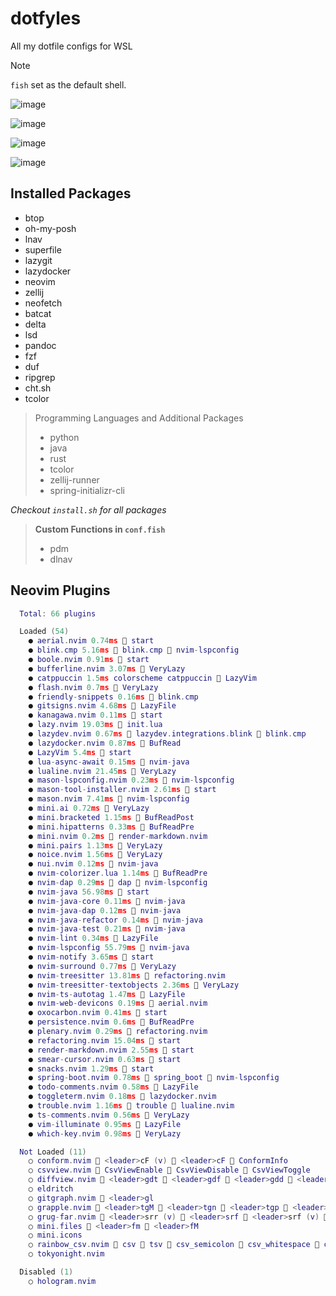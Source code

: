 # dotfyles

All my dotfile configs for WSL

> [!Note]
> `fish` set as the default shell.

![image](https://github.com/user-attachments/assets/8c84b7f0-27db-4ba9-922c-676ad4c32b45)

![image](https://github.com/user-attachments/assets/a3479b1a-eb5e-4aea-98cd-3a6736b07fdb)

![image](https://github.com/user-attachments/assets/a048593d-7dd2-4c37-861f-645dcfdbc815)

![image](https://github.com/user-attachments/assets/58e812ba-8662-4f78-93a3-85cc1fb2cf98)

## Installed Packages

- btop
- oh-my-posh
- lnav
- superfile
- lazygit
- lazydocker
- neovim
- zellij
- neofetch
- batcat
- delta
- lsd
- pandoc
- fzf
- duf
- ripgrep
- cht.sh
- tcolor

> Programming Languages and Additional Packages
>
> - python
> - java
> - rust
> - tcolor
> - zellij-runner
> - spring-initializr-cli

_Checkout `install.sh` for all packages_

> **Custom Functions in `conf.fish`**
>
> - pdm
> - dlnav

## Neovim Plugins

```lua
  Total: 66 plugins

  Loaded (54)
    ● aerial.nvim 0.74ms  start
    ● blink.cmp 5.16ms 󰢱 blink.cmp  nvim-lspconfig
    ● boole.nvim 0.91ms  start
    ● bufferline.nvim 3.07ms  VeryLazy
    ● catppuccin 1.5ms colorscheme catppuccin  LazyVim
    ● flash.nvim 0.7ms  VeryLazy
    ● friendly-snippets 0.16ms  blink.cmp
    ● gitsigns.nvim 4.68ms  LazyFile
    ● kanagawa.nvim 0.11ms  start
    ● lazy.nvim 19.03ms  init.lua
    ● lazydev.nvim 0.67ms 󰢱 lazydev.integrations.blink  blink.cmp
    ● lazydocker.nvim 0.87ms  BufRead
    ● LazyVim 5.4ms  start
    ● lua-async-await 0.15ms  nvim-java
    ● lualine.nvim 21.45ms  VeryLazy
    ● mason-lspconfig.nvim 0.23ms  nvim-lspconfig
    ● mason-tool-installer.nvim 2.61ms  start
    ● mason.nvim 7.41ms  nvim-lspconfig
    ● mini.ai 0.72ms  VeryLazy
    ● mini.bracketed 1.15ms  BufReadPost
    ● mini.hipatterns 0.33ms  BufReadPre
    ● mini.nvim 0.2ms  render-markdown.nvim
    ● mini.pairs 1.13ms  VeryLazy
    ● noice.nvim 1.56ms  VeryLazy
    ● nui.nvim 0.12ms  nvim-java
    ● nvim-colorizer.lua 1.14ms  BufReadPre
    ● nvim-dap 0.29ms 󰢱 dap  nvim-lspconfig
    ● nvim-java 56.98ms  start
    ● nvim-java-core 0.11ms  nvim-java
    ● nvim-java-dap 0.12ms  nvim-java
    ● nvim-java-refactor 0.14ms  nvim-java
    ● nvim-java-test 0.21ms  nvim-java
    ● nvim-lint 0.34ms  LazyFile
    ● nvim-lspconfig 55.79ms  nvim-java
    ● nvim-notify 3.65ms  start
    ● nvim-surround 0.77ms  VeryLazy
    ● nvim-treesitter 13.81ms  refactoring.nvim
    ● nvim-treesitter-textobjects 2.36ms  VeryLazy
    ● nvim-ts-autotag 1.47ms  LazyFile
    ● nvim-web-devicons 0.19ms  aerial.nvim
    ● oxocarbon.nvim 0.41ms  start
    ● persistence.nvim 0.6ms  BufReadPre
    ● plenary.nvim 0.29ms  refactoring.nvim
    ● refactoring.nvim 15.04ms  start
    ● render-markdown.nvim 2.55ms  start
    ● smear-cursor.nvim 0.63ms  start
    ● snacks.nvim 1.29ms  start
    ● spring-boot.nvim 0.78ms 󰢱 spring_boot  nvim-lspconfig
    ● todo-comments.nvim 0.58ms  LazyFile
    ● toggleterm.nvim 0.18ms  lazydocker.nvim
    ● trouble.nvim 1.16ms 󰢱 trouble  lualine.nvim
    ● ts-comments.nvim 0.56ms  VeryLazy
    ● vim-illuminate 0.95ms  LazyFile
    ● which-key.nvim 0.98ms  VeryLazy

  Not Loaded (11)
    ○ conform.nvim  <leader>cF (v)  <leader>cF  ConformInfo
    ○ csvview.nvim  CsvViewEnable  CsvViewDisable  CsvViewToggle
    ○ diffview.nvim  <leader>gdt  <leader>gdf  <leader>gdd  <leader>gdc  DiffviewOpen  DiffviewClose  DiffviewToggleFiles  DiffviewFocusFiles  gitgraph.nvim
    ○ eldritch
    ○ gitgraph.nvim  <leader>gl
    ○ grapple.nvim  <leader>tgM  <leader>tgn  <leader>tgp  <leader>tgm
    ○ grug-far.nvim  <leader>srr (v)  <leader>srf  <leader>srf (v)  <leader>src  <leader>src (v)  <leader>sr  <leader>sr (v)  <leader>srr  GrugFar
    ○ mini.files  <leader>fm  <leader>fM
    ○ mini.icons
    ○ rainbow_csv.nvim  csv  tsv  csv_semicolon  csv_whitespace  csv_pipe  rfc_csv  rfc_semicolon  RainbowMultiDelim  RainbowDelim  RainbowDelimSimple  RainbowDelimQuoted
    ○ tokyonight.nvim

  Disabled (1)
    ○ hologram.nvim
```
